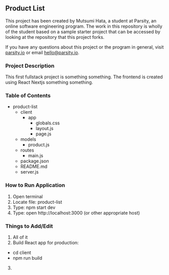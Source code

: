 ## Product List

This project has been created by Mutsumi Hata, a student at Parsity, an online software engineering program. The work in this repository is wholly of the student based on a sample starter project that can be accessed by looking at the repository that this project forks.

If you have any questions about this project or the program in general, visit [parsity.io](https://parsity.io/) or email hello@parsity.io.

### Project Description

This first fullstack project is something something.
The frontend is created using React Nextjs something something.

### Table of Contents

- product-list
  - client
    - app
      - globals.css
      - layout.js
      - page.js
  - models
    - product.js
  - routes
    - main.js
  - package.json
  - README.md
  - server.js

### How to Run Application

1. Open terminal
2. Locate file: product-list
3. Type: npm start dev
4. Type: open http://localhost:3000 (or other appropriate host)

### Things to Add/Edit

1. All of it
2. Build React app for production:

- cd client
- npm run build

3.
